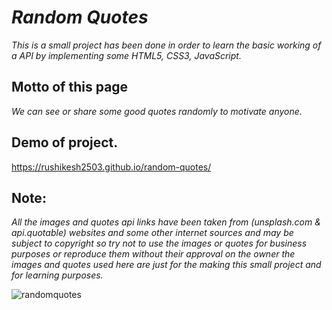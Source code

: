 # *Random Quotes*

*This is a small project has been done in order to learn the basic working of a API by implementing some HTML5, CSS3, JavaScript.* 

## Motto of this page
*We can  see or share some good quotes randomly to motivate anyone.*


## Demo of project.
https://rushikesh2503.github.io/random-quotes/


## Note:
*All the images and quotes api links have been taken from (unsplash.com & api.quotable) websites and some other internet sources and may be subject to copyright so try not to use the images or quotes for business purposes or reproduce them without their approval on the owner the images and quotes used here are just for the making this small project and for learning purposes.*

![randomquotes](https://user-images.githubusercontent.com/82999542/131899360-4bf82f1c-74a3-48c5-bd0a-0ce19a4325cc.png)




